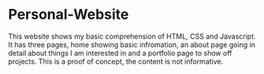 # Personal-Website
This website shows my basic comprehension of HTML, CSS and Javascript. 
It has three pages, home showing basic infromation, an about page going in detail about things I am interested in and a portfolio page to show off projects.
This is a proof of concept, the content is not informative.
